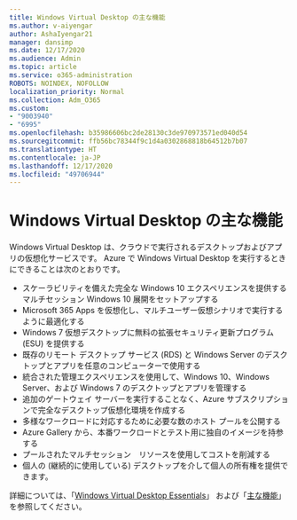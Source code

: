 ```yaml
---
title: Windows Virtual Desktop の主な機能
ms.author: v-aiyengar
author: AshaIyengar21
manager: dansimp
ms.date: 12/17/2020
ms.audience: Admin
ms.topic: article
ms.service: o365-administration
ROBOTS: NOINDEX, NOFOLLOW
localization_priority: Normal
ms.collection: Adm_O365
ms.custom:
- "9003940"
- "6995"
ms.openlocfilehash: b35986606bc2de28130c3de970973571ed040d54
ms.sourcegitcommit: ffb56bc78344f9c1d4a0302868818b64512b7b07
ms.translationtype: HT
ms.contentlocale: ja-JP
ms.lasthandoff: 12/17/2020
ms.locfileid: "49706944"
---
```

# <a name="key-capabilities-of-windows-virtual-desktop"></a>Windows Virtual Desktop の主な機能

Windows Virtual Desktop は、クラウドで実行されるデスクトップおよびアプリの仮想化サービスです。 Azure で Windows Virtual Desktop を実行するときにできることは次のとおりです。

- スケーラビリティを備えた完全な Windows 10 エクスペリエンスを提供するマルチセッション Windows 10 展開をセットアップする
- Microsoft 365 Apps を仮想化し、マルチユーザー仮想シナリオで実行するように最適化する
- Windows 7 仮想デスクトップに無料の拡張セキュリティ更新プログラム (ESU) を提供する
- 既存のリモート デスクトップ サービス (RDS) と Windows Server のデスクトップとアプリを任意のコンピューターで使用する
- 統合された管理エクスペリエンスを使用して、Windows 10、Windows Server、および Windows 7 のデスクトップとアプリを管理する
- 追加のゲートウェイ サーバーを実行することなく、Azure サブスクリプションで完全なデスクトップ仮想化環境を作成する
- 多様なワークロードに対応するために必要な数のホスト プールを公開する
- Azure Gallery から、本番ワークロードとテスト用に独自のイメージを持参する
- プールされたマルチセッション　リソースを使用してコストを削減する
- 個人の (継続的に使用している) デスクトップを介して個人の所有権を提供できます。

詳細については、「[Windows Virtual Desktop Essentials](https://go.microsoft.com/fwlink/?linkid=2127033)」 および「[主な機能](https://go.microsoft.com/fwlink/?linkid=2127033)」を参照してください。


